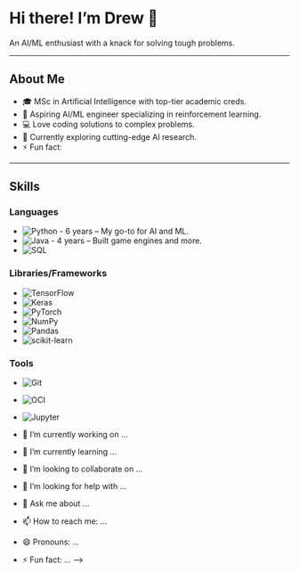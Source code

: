 # Hi there! I’m Drew 🌟
An AI/ML enthusiast with a knack for solving tough problems.

---
## About Me
- 🎓 MSc in Artificial Intelligence with top-tier academic creds.
- 🤖 Aspiring AI/ML engineer specializing in reinforcement learning.
- 💻 Love coding solutions to complex problems.
- 🌱 Currently exploring cutting-edge AI research.
- ⚡ Fun fact:

---

## Skills
### Languages
- ![Python](https://img.shields.io/badge/-Python-FFD43B?style=flat&logo=python&logoColor=3776AB) - 6 years – My go-to for AI and ML.
- ![Java](https://img.shields.io/badge/-Java-ED8B00?style=flat&logo=java&logoColor=white) - 4 years – Built game engines and more.
- ![SQL](https://img.shields.io/badge/-SQL-003B57?style=flat&logo=postgresql&logoColor=white)

### Libraries/Frameworks
- ![TensorFlow](https://img.shields.io/badge/-TensorFlow-FF6F00?style=flat&logo=tensorflow&logoColor=white)
- ![Keras](https://img.shields.io/badge/-Keras-D00000?style=flat&logo=keras&logoColor=white)
- ![PyTorch](https://img.shields.io/badge/-PyTorch-EE4C2C?style=flat&logo=pytorch&logoColor=white)
- ![NumPy](https://img.shields.io/badge/-NumPy-013243?style=flat&logo=numpy&logoColor=white)
- ![Pandas](https://img.shields.io/badge/-Pandas-150458?style=flat&logo=pandas&logoColor=white)
- ![scikit-learn](https://img.shields.io/badge/-scikit--learn-F7931E?style=flat&logo=scikit-learn&logoColor=white)

### Tools
- ![Git](https://img.shields.io/badge/-Git-F05032?style=flat&logo=git&logoColor=white)
- ![OCI](https://img.shields.io/badge/-OCI-F80000?style=flat&logo=oracle&logoColor=white)
- ![Jupyter](https://img.shields.io/badge/-Jupyter-F37626?style=flat&logo=jupyter&logoColor=white)

- 🔭 I’m currently working on ...
- 🌱 I’m currently learning ...
- 👯 I’m looking to collaborate on ...
- 🤔 I’m looking for help with ...
- 💬 Ask me about ...
- 📫 How to reach me: ...
- 😄 Pronouns: ...
- ⚡ Fun fact: ...
-->
